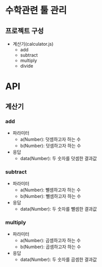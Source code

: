 # 수학관련 툴 관리
## 프로젝트 구성
* 계산기(calculator.js)
  - add
  - subtract
  - multiply
  - divide

# API
## 계산기
### add
* 파라미터
  - a(Number): 덧셈하고자 하는 수
  - b(Number): 덧셈하고자 하는 수
* 응답
	- data(Number): 두 숫자를 덧셈한 결과값
	
### subtract
* 파라미터
  - a(Number): 뺄셈하고자 하는 수
  - b(Number): 뺄셈하고자 하는 수
* 응답
	- data(Number): 두 숫자를 뺄셈한 결과값
	
### multiply
* 파라미터
  - a(Number): 곱셈하고자 하는 수
  - b(Number): 곱셈하고자 하는 수
* 응답
	- data(Number): 두 숫자를 곱셈한 결과값